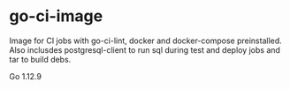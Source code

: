 # go-ci-image #

Image for CI jobs with go-ci-lint, docker and docker-compose  preinstalled.
Also inclusdes postgresql-client to run sql during test and deploy jobs and tar to build debs.

Go 1.12.9

